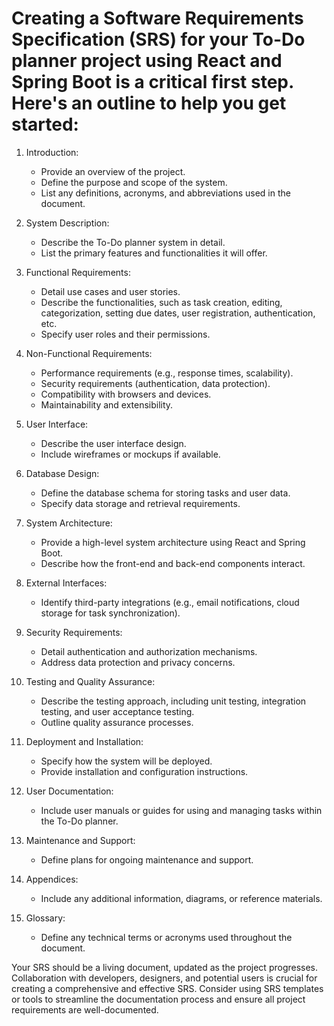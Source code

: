 # Creating a Software Requirements Specification (SRS) for your To-Do planner project using React and Spring Boot is a critical first step. Here's an outline to help you get started:

1. Introduction:
   - Provide an overview of the project.
   - Define the purpose and scope of the system.
   - List any definitions, acronyms, and abbreviations used in the document.

2. System Description:
   - Describe the To-Do planner system in detail.
   - List the primary features and functionalities it will offer.

3. Functional Requirements:
   - Detail use cases and user stories.
   - Describe the functionalities, such as task creation, editing, categorization, setting due dates, user registration, authentication, etc.
   - Specify user roles and their permissions.

4. Non-Functional Requirements:
   - Performance requirements (e.g., response times, scalability).
   - Security requirements (authentication, data protection).
   - Compatibility with browsers and devices.
   - Maintainability and extensibility.

5. User Interface:
   - Describe the user interface design.
   - Include wireframes or mockups if available.

6. Database Design:
   - Define the database schema for storing tasks and user data.
   - Specify data storage and retrieval requirements.

7. System Architecture:
   - Provide a high-level system architecture using React and Spring Boot.
   - Describe how the front-end and back-end components interact.

8. External Interfaces:
   - Identify third-party integrations (e.g., email notifications, cloud storage for task synchronization).

9. Security Requirements:
   - Detail authentication and authorization mechanisms.
   - Address data protection and privacy concerns.

10. Testing and Quality Assurance:
    - Describe the testing approach, including unit testing, integration testing, and user acceptance testing.
    - Outline quality assurance processes.

11. Deployment and Installation:
    - Specify how the system will be deployed.
    - Provide installation and configuration instructions.

12. User Documentation:
    - Include user manuals or guides for using and managing tasks within the To-Do planner.

13. Maintenance and Support:
    - Define plans for ongoing maintenance and support.

14. Appendices:
    - Include any additional information, diagrams, or reference materials.

15. Glossary:
    - Define any technical terms or acronyms used throughout the document.

Your SRS should be a living document, updated as the project progresses. Collaboration with developers, designers, and potential users is crucial for creating a comprehensive and effective SRS. Consider using SRS templates or tools to streamline the documentation process and ensure all project requirements are well-documented.
